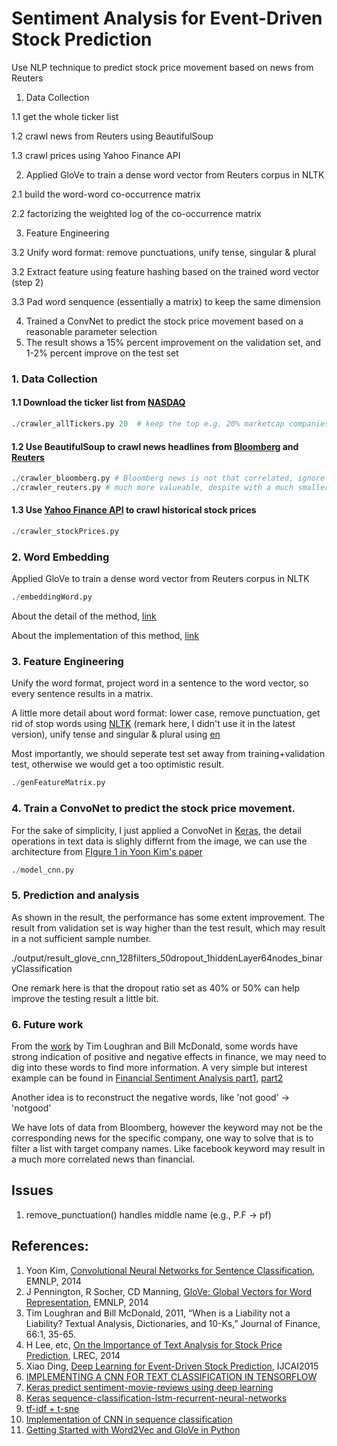 # Sentiment Analysis for Event-Driven Stock Prediction
Use NLP technique to predict stock price movement based on news from Reuters

1. Data Collection

  1.1 get the whole ticker list
  
  1.2 crawl news from Reuters using BeautifulSoup
  
  1.3 crawl prices using Yahoo Finance API
  
2. Applied GloVe to train a dense word vector from Reuters corpus in NLTK

  2.1 build the word-word co-occurrence matrix
  
  2.2 factorizing the weighted log of the co-occurrence matrix
  
3. Feature Engineering
  
  3.2 Unify word format: remove punctuations, unify tense, singular & plural
  
  3.2 Extract feature using feature hashing based on the trained word vector (step 2)
  
  3.3 Pad word senquence (essentially a matrix) to keep the same dimension
  
4. Trained a ConvNet to predict the stock price movement based on a reasonable parameter selection
5. The result shows a 15% percent improvement on the validation set, and 1-2% percent improve on the test set


### 1. Data Collection


#### 1.1 Download the ticker list from [NASDAQ](http://www.nasdaq.com/screening/companies-by-industry.aspx)

```python
./crawler_allTickers.py 20  # keep the top e.g. 20% marketcap companies
```

#### 1.2 Use BeautifulSoup to crawl news headlines from [Bloomberg](http://www.bloomberg.com/search?query=goog&sort=time:desc) and [Reuters](http://www.reuters.com/finance/stocks/overview?symbol=FB.O)

```python
./crawler_bloomberg.py # Bloomberg news is not that correlated, ignore this data at this moment
./crawler_reuters.py # much more valueable, despite with a much smaller size
```

#### 1.3 Use [Yahoo Finance API](https://pypi.python.org/pypi/yahoo-finance/1.1.4) to crawl historical stock prices

```python
./crawler_stockPrices.py
```

### 2. Word Embedding

Applied GloVe to train a dense word vector from Reuters corpus in NLTK

```python
./embeddingWord.py
```

About the detail of the method, [link](http://www-nlp.stanford.edu/pubs/glove.pdf)

About the implementation of this method, [link](https://github.com/lazyprogrammer/machine_learning_examples/blob/master/nlp_class2/glove.py)

### 3. Feature Engineering

Unify the word format, project word in a sentence to the word vector, so every sentence results in a matrix.

A little more detail about word format: lower case, remove punctuation, get rid of stop words using [NLTK](http://www.nltk.org/) (remark here, I didn't use it in the latest version), unify tense and singular & plural using [en](https://www.nodebox.net/code/index.php/Linguistics#verb_conjugation)

Most importantly, we should seperate test set away from training+validation test, otherwise we would get a too optimistic result.

```python
./genFeatureMatrix.py
```

### 4. Train a ConvoNet to predict the stock price movement. 

For the sake of simplicity, I just applied a ConvoNet in [Keras](http://machinelearningmastery.com/handwritten-digit-recognition-using-convolutional-neural-networks-python-keras/), the detail operations in text data is slighly differnt from the image, we can use the architecture from [FIgure 1 in Yoon Kim's paper](http://www.aclweb.org/anthology/D14-1181)

```python
./model_cnn.py
```

### 5. Prediction and analysis

As shown in the result, the performance has some extent improvement. The result from validation set is way higher than the test result, which may result in a not sufficient sample number.

./output/result_glove_cnn_128filters_50dropout_1hiddenLayer64nodes_binaryClassification

One remark here is that the dropout ratio set as 40% or 50% can help improve the testing result a little bit.

### 6. Future work

From the [work](https://papers.ssrn.com/sol3/papers.cfm?abstract_id=1331573) by Tim Loughran and Bill McDonald, some words have strong indication of positive and negative effects in finance, we may need to dig into these words to find more information. A very simple but interest example can be found in [Financial Sentiment Analysis part1](http://francescopochetti.com/scrapying-around-web/), [part2](http://francescopochetti.com/financial-blogs-sentiment-analysis-part-crawling-web/)

Another idea is to reconstruct the negative words, like 'not good' -> 'notgood'

We have lots of data from Bloomberg, however the keyword may not be the corresponding news for the specific company, one way to solve that is to filter a list with target company names. Like facebook keyword may result in a much more correlated news than financial.



## Issues
1. remove_punctuation() handles middle name (e.g., P.F -> pf)

## References:

1. Yoon Kim, [Convolutional Neural Networks for Sentence Classification](http://www.aclweb.org/anthology/D14-1181), EMNLP, 2014
2. J Pennington, R Socher, CD Manning, [GloVe: Global Vectors for Word Representation](http://www-nlp.stanford.edu/pubs/glove.pdf), EMNLP, 2014
3. Tim Loughran and Bill McDonald, 2011, “When is a Liability not a Liability?  Textual Analysis, Dictionaries, and 10-Ks,” Journal of Finance, 66:1, 35-65.
4. H Lee, etc, [On the Importance of Text Analysis for Stock Price Prediction](http://nlp.stanford.edu/pubs/lrec2014-stock.pdf), LREC, 2014
5. Xiao Ding, [Deep Learning for Event-Driven Stock Prediction](http://ijcai.org/Proceedings/15/Papers/329.pdf), IJCAI2015
6. [IMPLEMENTING A CNN FOR TEXT CLASSIFICATION IN TENSORFLOW](http://www.wildml.com/2015/12/implementing-a-cnn-for-text-classification-in-tensorflow/)
7. [Keras predict sentiment-movie-reviews using deep learning](http://machinelearningmastery.com/predict-sentiment-movie-reviews-using-deep-learning/)
8. [Keras sequence-classification-lstm-recurrent-neural-networks](http://machinelearningmastery.com/sequence-classification-lstm-recurrent-neural-networks-python-keras/)
9. [tf-idf + t-sne](https://github.com/lazyprogrammer/machine_learning_examples/blob/master/nlp_class2/tfidf_tsne.py)
10. [Implementation of CNN in sequence classification](https://github.com/dennybritz/cnn-text-classification-tf)
11. [Getting Started with Word2Vec and GloVe in Python](http://textminingonline.com/getting-started-with-word2vec-and-glove-in-python)
